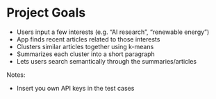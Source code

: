 # Project Goals
- Users input a few interests (e.g. “AI research”, “renewable energy”)
- App finds recent articles related to those interests
- Clusters similar articles together using k-means
- Summarizes each cluster into a short paragraph
- Lets users search semantically through the summaries/articles


Notes:
- Insert you own API keys in the test cases

